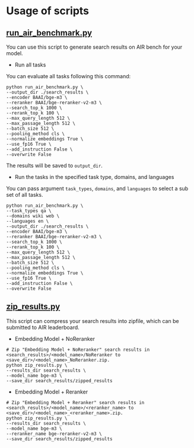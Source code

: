 # Usage of scripts

## [run_air_benchmark.py](https://github.com/AIR-Bench/AIR-Bench/blob/main/scripts/run_air_benchmark.py)
You can use this script to generate search results on AIR bench for your model.

- Run all tasks

You can evaluate all tasks following this command: 
```
python run_air_benchmark.py \
--output_dir ./search_results \
--encoder BAAI/bge-m3 \
--reranker BAAI/bge-reranker-v2-m3 \
--search_top_k 1000 \
--rerank_top_k 100 \
--max_query_length 512 \
--max_passage_length 512 \
--batch_size 512 \
--pooling_method cls \
--normalize_embeddings True \
--use_fp16 True \
--add_instruction False \
--overwrite False
```
The results will be saved to `output_dir`.


- Run the tasks in the specified task type, domains, and languages

You can pass argument `task_types`, `domains`, and `languages` to select a sub set of all tasks.

```
python run_air_benchmark.py \
--task_types qa \
--domains wiki web \
--languages en \
--output_dir ./search_results \
--encoder BAAI/bge-m3 \
--reranker BAAI/bge-reranker-v2-m3 \
--search_top_k 1000 \
--rerank_top_k 100 \
--max_query_length 512 \
--max_passage_length 512 \
--batch_size 512 \
--pooling_method cls \
--normalize_embeddings True \
--use_fp16 True \
--add_instruction False \
--overwrite False
```




## [zip_results.py](https://github.com/AIR-Bench/AIR-Bench/blob/main/scripts/zip_results.py)
This script can compress your search results into zipfile, which can be submitted to AIR leaderboard.

- Embedding Model + NoReranker
```
# Zip "Embedding Model + NoReranker" search results in <search_results>/<model_name>/NoReranker to <save_dir>/<model_name>_NoReranker.zip.
python zip_results.py \
--results_dir search_results \
--model_name bge-m3 \
--save_dir search_results/zipped_results
```

- Embedding Model + Reranker
```
# Zip "Embedding Model + Reranker" search results in <search_results>/<model_name>/<reranker_name> to <save_dir>/<model_name>_<reranker_name>.zip.
python zip_results.py \
--results_dir search_results \
--model_name bge-m3 \
--reranker_name bge-reranker-v2-m3 \
--save_dir search_results/zipped_results
```

